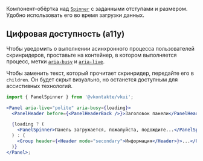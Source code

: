 Компонент-обёртка над [`Spinner`](#/Spinner) с заданными отступами и размером. Удобно использовать его во время загрузки данных.

## Цифровая доступность (a11y)

Чтобы уведомить о выполнении асинхронного процесса пользователей скринридеров, проставьте на контейнер, в котором выполняется процесс, метки [`aria-busy`](https://doka.guide/a11y/aria-busy/) и [`aria-live`](https://doka.guide/a11y/aria-live/).

Чтобы заменить текст, который прочитает скринридер, передайте его в `children`. Он будет скрыт визуально, но останется доступным для ассистивных технологий.

```jsx static
import { PanelSpinner } from '@vkontakte/vkui';

<Panel aria-live="polite" aria-busy={loading}>
  <PanelHeader before={<PanelHeaderBack />}>Заголовок панели</PanelHeader>

  {loading ? (
    <PanelSpinner>Панель загружается, пожалуйста, подождите...</PanelSpinner>
  ) : (
    <Group header={<Header mode="secondary">Информация</Header>}>...</Group>
  )}
</Panel>;
```

